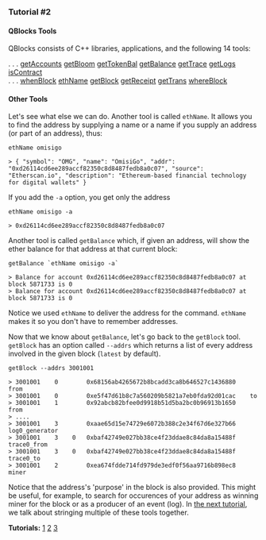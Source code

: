 ### Tutorial #2

#### QBlocks Tools

QBlocks consists of C++ libraries, applications, and the following 14 tools:

.    .    . [getAccounts](../../src/tools/getAccounts/README.md) [getBloom](../../src/tools/getBloom/README.md) [getTokenBal](../../src/tools/getTokenBal/README.md) [getBalance](../../src/tools/getBalance/README.md) [getTrace](../../src/tools/getTrace/README.md) [getLogs](../../src/tools/getLogs/README.md) [isContract](../../src/tools/isContract/README.md)  
.    .    . [whenBlock](../../src/tools/whenBlock/README.md) [ethName](../../src/tools/ethName/README.md) [getBlock](../../src/tools/getBlock/README.md) [getReceipt](../../src/tools/getReceipt/README.md) [getTrans](../../src/tools/getTrans/README.md) [whereBlock](../../src/tools/whereBlock/README.md)

#### Other Tools

Let's see what else we can do. Another tool is called `ethName`. It allows you to find the address by supplying a name or a name if you supply an address (or part of an address), thus:

    ethName omisigo

    > { "symbol": "OMG", "name": "OmisiGo", "addr": "0xd26114cd6ee289accf82350c8d8487fedb8a0c07", "source":  
    "Etherscan.io", "description": "Ethereum-based financial technology for digital wallets" }

If you add the `-a` option, you get only the address

    ethName omisigo -a

    > 0xd26114cd6ee289accf82350c8d8487fedb8a0c07
    
Another tool is called `getBalance` which, if given an address, will show the ether balance for that address at that current block:

    getBalance `ethName omisigo -a`
    
    > Balance for account 0xd26114cd6ee289accf82350c8d8487fedb8a0c07 at block 5871733 is 0
    > Balance for account 0xd26114cd6ee289accf82350c8d8487fedb8a0c07 at block 5871733 is 0
    
Notice we used `ethName` to deliver the address for the command. `ethName` makes it so you don't have to remember addresses.

Now that we know about `getBalance`, let's go back to the `getBlock` tool. `getBlock` has an option called `--addrs` which returns a list of every address involved in the given block (`latest` by default).

    getBlock --addrs 3001001
     
    > 3001001    0        0x68156ab4265672b8bcadd3ca8b646527c1436880    from
    > 3001001    0        0xe5f47d61b8c7a560209b5821a7eb0fda92d01cac    to
    > 3001001    1        0x92abcb82bfee0d9918b51d5ba2bc0b96913b1650    from
    > ....
    > 3001001    3        0xaae65d15e74729e6072b388c2e34f67d6e327b66    log0_generator
    > 3001001    3    0   0xbaf42749e027bb38ce4f23ddae8c84da8a15488f    trace0_from
    > 3001001    3    0   0xbaf42749e027bb38ce4f23ddae8c84da8a15488f    trace0_to
    > 3001001    2        0xea674fdde714fd979de3edf0f56aa9716b898ec8    miner

Notice that the address's 'purpose' in the block is also provided. This might be useful, for example, to search for occurences of your address as winning miner for the block or as a producer of an event (log). In [the next tutorial](tutorial3.md), we talk about stringing multiple of these tools together.

**Tutorials:** [1](README.md) [2](tutorial2.md) [3](tutorial3.md)
